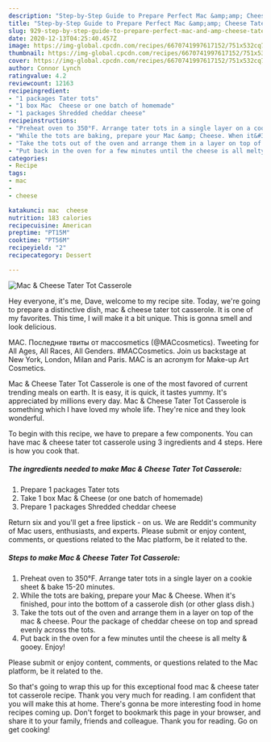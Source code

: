 ```yaml
---
description: "Step-by-Step Guide to Prepare Perfect Mac &amp;amp; Cheese Tater Tot Casserole"
title: "Step-by-Step Guide to Prepare Perfect Mac &amp;amp; Cheese Tater Tot Casserole"
slug: 929-step-by-step-guide-to-prepare-perfect-mac-and-amp-cheese-tater-tot-casserole
date: 2020-12-13T04:25:40.457Z
image: https://img-global.cpcdn.com/recipes/6670741997617152/751x532cq70/mac-cheese-tater-tot-casserole-recipe-main-photo.jpg
thumbnail: https://img-global.cpcdn.com/recipes/6670741997617152/751x532cq70/mac-cheese-tater-tot-casserole-recipe-main-photo.jpg
cover: https://img-global.cpcdn.com/recipes/6670741997617152/751x532cq70/mac-cheese-tater-tot-casserole-recipe-main-photo.jpg
author: Connor Lynch
ratingvalue: 4.2
reviewcount: 12163
recipeingredient:
- "1 packages Tater tots"
- "1 box Mac  Cheese or one batch of homemade"
- "1 packages Shredded cheddar cheese"
recipeinstructions:
- "Preheat oven to 350°F. Arrange tater tots in a single layer on a cookie sheet &amp; bake 15-20 minutes."
- "While the tots are baking, prepare your Mac &amp; Cheese. When it&#39;s finished, pour into the bottom of a casserole dish (or other glass dish.)"
- "Take the tots out of the oven and arrange them in a layer on top of the mac &amp; cheese. Pour the package of cheddar cheese on top and spread evenly across the tots."
- "Put back in the oven for a few minutes until the cheese is all melty &amp; gooey. Enjoy!"
categories:
- Recipe
tags:
- mac
- 
- cheese

katakunci: mac  cheese 
nutrition: 183 calories
recipecuisine: American
preptime: "PT15M"
cooktime: "PT56M"
recipeyield: "2"
recipecategory: Dessert

---
```



![Mac &amp; Cheese Tater Tot Casserole](https://img-global.cpcdn.com/recipes/6670741997617152/751x532cq70/mac-cheese-tater-tot-casserole-recipe-main-photo.jpg)

Hey everyone, it's me, Dave, welcome to my recipe site. Today, we're going to prepare a distinctive dish, mac &amp; cheese tater tot casserole. It is one of my favorites. This time, I will make it a bit unique. This is gonna smell and look delicious.

MAC. Последние твиты от maccosmetics (@MACcosmetics). Tweeting for All Ages, All Races, All Genders. #MACCosmetics. Join us backstage at New York, London, Milan and Paris. MAC is an acronym for Make-up Art Cosmetics.

Mac &amp; Cheese Tater Tot Casserole is one of the most favored of current trending meals on earth. It is easy, it is quick, it tastes yummy. It's appreciated by millions every day. Mac &amp; Cheese Tater Tot Casserole is something which I have loved my whole life. They're nice and they look wonderful.


To begin with this recipe, we have to prepare a few components. You can have mac &amp; cheese tater tot casserole using 3 ingredients and 4 steps. Here is how you cook that.

<!--inarticleads1-->

##### The ingredients needed to make Mac &amp; Cheese Tater Tot Casserole:

1. Prepare 1 packages Tater tots
1. Take 1 box Mac &amp; Cheese (or one batch of homemade)
1. Prepare 1 packages Shredded cheddar cheese


Return six and you&#39;ll get a free lipstick - on us. We are Reddit&#39;s community of Mac users, enthusiasts, and experts. Please submit or enjoy content, comments, or questions related to the Mac platform, be it related to the. 

<!--inarticleads2-->

##### Steps to make Mac &amp; Cheese Tater Tot Casserole:

1. Preheat oven to 350°F. Arrange tater tots in a single layer on a cookie sheet &amp; bake 15-20 minutes.
1. While the tots are baking, prepare your Mac &amp; Cheese. When it&#39;s finished, pour into the bottom of a casserole dish (or other glass dish.)
1. Take the tots out of the oven and arrange them in a layer on top of the mac &amp; cheese. Pour the package of cheddar cheese on top and spread evenly across the tots.
1. Put back in the oven for a few minutes until the cheese is all melty &amp; gooey. Enjoy!


Please submit or enjoy content, comments, or questions related to the Mac platform, be it related to the. 

So that's going to wrap this up for this exceptional food mac &amp; cheese tater tot casserole recipe. Thank you very much for reading. I am confident that you will make this at home. There's gonna be more interesting food in home recipes coming up. Don't forget to bookmark this page in your browser, and share it to your family, friends and colleague. Thank you for reading. Go on get cooking!
